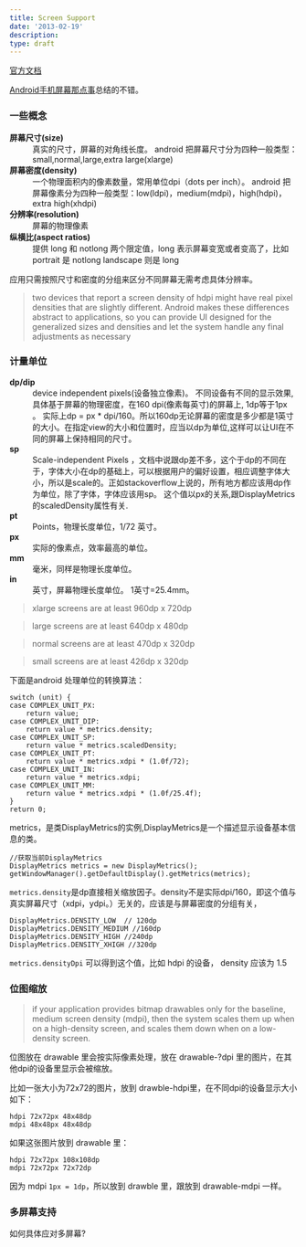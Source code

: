 ```yaml
---
title: Screen Support
date: '2013-02-19'
description:
type: draft
---
```


[官方文档](https://developer.android.com/guide/practices/screens_support.html)

[Android手机屏幕那点事](http://www.qhm123.com/2011/07/17/android-learning-fifth-screen-things-resolution-denity.html)总结的不错。


### 一些概念

<dl>
  <dt><strong>屏幕尺寸(size)</strong></dt>
  <dd>真实的尺寸，屏幕的对角线长度。
	   android 把屏幕尺寸分为四种一般类型：small,normal,large,extra large(xlarge)
  </dd>
  <dt><strong>屏幕密度(density)</strong></dt>
  <dd>一个物理面积内的像素数量，常用单位dpi（dots per inch）。
      android 把屏幕像素分为四种一般类型：low(ldpi)，medium(mdpi)，high(hdpi)，extra high(xhdpi)
  </dd>
  <dt><strong>分辨率(resolution)</strong></dt>
  <dd>屏幕的物理像素</dd>
  <dt><strong>纵横比(aspect ratios)</strong></dt>
  <dd>提供 long 和 notlong 两个限定值，long 表示屏幕变宽或者变高了，比如 portrait 是 notlong landscape 则是 long </dd>
</dl>

应用只需按照尺寸和密度的分组来区分不同屏幕无需考虑具体分辨率。

> two devices that report a screen density of hdpi might have real pixel densities that are slightly different. Android makes these differences abstract to applications, so you can provide UI designed for the generalized sizes and densities and let the system handle any final adjustments as necessary

### 计量单位

<dl>
<dt><strong>dp/dip</strong></dt>
<dd>device independent pixels(设备独立像素)。 不同设备有不同的显示效果,具体基于屏幕的物理密度，在160 dpi(像素每英寸)的屏幕上, 1dp等于1px 。 实际上dp = px * dpi/160。所以160dp无论屏幕的密度是多少都是1英寸的大小。在指定view的大小和位置时，应当以dp为单位,这样可以让UI在不同的屏幕上保持相同的尺寸。</dd>

<dt><strong>sp</strong></dt>
<dd>Scale-independent Pixels ，文档中说跟dp差不多，这个于dp的不同在于，字体大小在dp的基础上，可以根据用户的偏好设置，相应调整字体大小，所以是scale的。正如stackoverflow上说的，所有地方都应该用dp作为单位，除了字体，字体应该用sp。 这个值以px的关系,跟DisplayMetrics的scaledDensity属性有关.</dd>

<dt><strong>pt</strong></dt>
<dd>Points，物理长度单位，1/72 英寸。</dd>

<dt><strong>px</strong></dt>
<dd>实际的像素点，效率最高的单位。</dd>

<dt><strong>mm</strong></dt>
<dd>毫米，同样是物理长度单位。</dd>

<dt><strong>in</strong></dt>
<dd>英寸，屏幕物理长度单位。 1英寸=25.4mm。</dd>
</dl>


> xlarge screens are at least 960dp x 720dp

> large screens are at least 640dp x 480dp

> normal screens are at least 470dp x 320dp

> small screens are at least 426dp x 320dp

下面是android 处理单位的转换算法：

    switch (unit) {
    case COMPLEX_UNIT_PX:
		return value;
    case COMPLEX_UNIT_DIP:
		return value * metrics.density;
    case COMPLEX_UNIT_SP:
		return value * metrics.scaledDensity;
    case COMPLEX_UNIT_PT:
		return value * metrics.xdpi * (1.0f/72);
    case COMPLEX_UNIT_IN:
		return value * metrics.xdpi;
    case COMPLEX_UNIT_MM:
		return value * metrics.xdpi * (1.0f/25.4f);
    }
    return 0;
	
metrics，是类DisplayMetrics的实例,DisplayMetrics是一个描述显示设备基本信息的类。

	//获取当前DisplayMetrics
    DisplayMetrics metrics = new DisplayMetrics();
    getWindowManager().getDefaultDisplay().getMetrics(metrics);

`metrics.density`是dp直接相关缩放因子。density不是实际dpi/160，即这个值与真实屏幕尺寸（xdpi，ydpi。）无关的，应该是与屏幕密度的分组有关，

	DisplayMetrics.DENSITY_LOW  // 120dp
	DisplayMetrics.DENSITY_MEDIUM //160dp
	DisplayMetrics.DENSITY_HIGH //240dp
	DisplayMetrics.DENSITY_XHIGH //320dp


`metrics.densityDpi` 可以得到这个值，比如 hdpi 的设备， density 应该为 1.5

### 位图缩放
 
>  if your application provides bitmap drawables only for the baseline, medium screen density (mdpi), then the system scales them up when on a high-density screen, and scales them down when on a low-density screen. 

位图放在 drawable 里会按实际像素处理，放在 drawable-?dpi 里的图片，在其他dpi的设备里显示会被缩放。

比如一张大小为72x72的图片，放到 drawble-hdpi里，在不同dpi的设备显示大小如下：

	hdpi 72x72px 48x48dp
	mdpi 48x48px 48x48dp

如果这张图片放到 drawable 里：

	hdpi 72x72px 108x108dp
	mdpi 72x72px 72x72dp

因为 mdpi `1px = 1dp`，所以放到 drawble 里，跟放到 drawable-mdpi 一样。



### 多屏幕支持

如何具体应对多屏幕?
